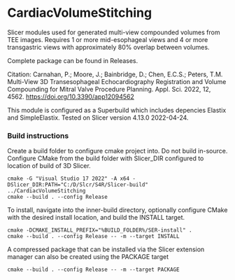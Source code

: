 # CardiacVolumeStitching

Slicer modules used for generated multi-view compounded volumes from TEE images. Requires 1 or more mid-esophageal views and 4 or more transgastric views with approximately 80% overlap between volumes.

Complete package can be found in Releases.

Citation: Carnahan, P.; Moore, J.;
Bainbridge, D.; Chen, E.C.S.; Peters,
T.M. Multi-View 3D Transesophageal
Echocardiography Registration and
Volume Compounding for Mitral
Valve Procedure Planning. Appl. Sci.
2022, 12, 4562. https://doi.org/10.3390/app12094562

This module is configured as a Superbuild which includes depencies Elastix and SimpleElastix. Tested on Slicer version 4.13.0 2022-04-24.

### Build instructions

Create a build folder to configure cmake project into. Do not build in-source. Configure CMake from the build folder with Slicer_DIR configured to location of build of 3D Slicer.

```
cmake -G "Visual Studio 17 2022" -A x64 -DSlicer_DIR:PATH="C:/D/Slcr/S4R/Slicer-build" ../CardiacVolumeStitching
cmake --build . --config Release
```

To install, navigate into the inner-build directory, optionally configure CMake with the desired install location, and build the INSTALL target.
```
cmake -DCMAKE_INSTALL_PREFIX="%BUILD_FOLDER%/SER-install" .
cmake --build . --config Release -- -m --target INSTALL
```

A compressed package that can be installed via the Slicer extension manager can also be created using the PACKAGE target
```
cmake --build . --config Release -- -m --target PACKAGE
```
